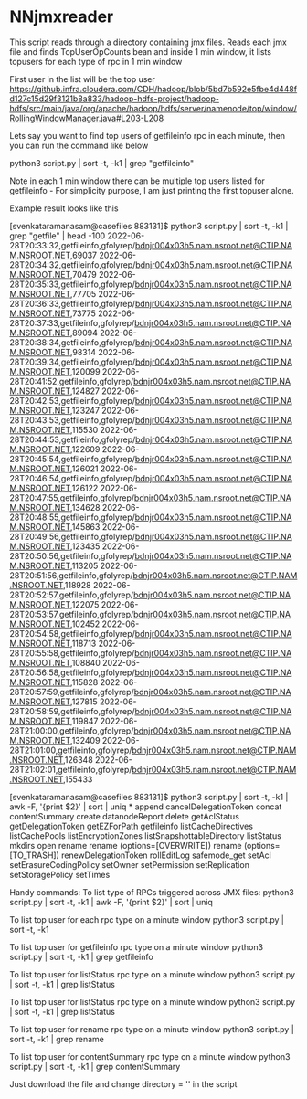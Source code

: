 # NNjmxreader

This script reads through a directory containing jmx files. Reads each jmx file and finds TopUserOpCounts bean and inside 1 min window, it lists topusers for each type of rpc in 1 min window

First user in the list will be the top user
https://github.infra.cloudera.com/CDH/hadoop/blob/5bd7b592e5fbe4d448fd127c15d29f3121b8a833/hadoop-hdfs-project/hadoop-hdfs/src/main/java/org/apache/hadoop/hdfs/server/namenode/top/window/RollingWindowManager.java#L203-L208

Lets say you want to find top users of getfileinfo rpc in each minute, then you can run the command like below

python3 script.py | sort -t, -k1 | grep "getfileinfo"

Note in each 1 min window there can be multiple top users listed for getfileinfo - For simplicity purpose, I am just printing the first topuser alone.

Example result looks like this

[svenkataramanasam@casefiles 883131]$ python3 script.py | sort -t, -k1 | grep "getfile" | head -100
2022-06-28T20:33:32,getfileinfo,gfolyrep/bdnjr004x03h5.nam.nsroot.net@CTIP.NAM.NSROOT.NET,69037
2022-06-28T20:34:32,getfileinfo,gfolyrep/bdnjr004x03h5.nam.nsroot.net@CTIP.NAM.NSROOT.NET,70479
2022-06-28T20:35:33,getfileinfo,gfolyrep/bdnjr004x03h5.nam.nsroot.net@CTIP.NAM.NSROOT.NET,77705
2022-06-28T20:36:33,getfileinfo,gfolyrep/bdnjr004x03h5.nam.nsroot.net@CTIP.NAM.NSROOT.NET,73775
2022-06-28T20:37:33,getfileinfo,gfolyrep/bdnjr004x03h5.nam.nsroot.net@CTIP.NAM.NSROOT.NET,89094
2022-06-28T20:38:34,getfileinfo,gfolyrep/bdnjr004x03h5.nam.nsroot.net@CTIP.NAM.NSROOT.NET,98314
2022-06-28T20:39:34,getfileinfo,gfolyrep/bdnjr004x03h5.nam.nsroot.net@CTIP.NAM.NSROOT.NET,120099
2022-06-28T20:41:52,getfileinfo,gfolyrep/bdnjr004x03h5.nam.nsroot.net@CTIP.NAM.NSROOT.NET,124827
2022-06-28T20:42:53,getfileinfo,gfolyrep/bdnjr004x03h5.nam.nsroot.net@CTIP.NAM.NSROOT.NET,123247
2022-06-28T20:43:53,getfileinfo,gfolyrep/bdnjr004x03h5.nam.nsroot.net@CTIP.NAM.NSROOT.NET,115530
2022-06-28T20:44:53,getfileinfo,gfolyrep/bdnjr004x03h5.nam.nsroot.net@CTIP.NAM.NSROOT.NET,122609
2022-06-28T20:45:54,getfileinfo,gfolyrep/bdnjr004x03h5.nam.nsroot.net@CTIP.NAM.NSROOT.NET,126021
2022-06-28T20:46:54,getfileinfo,gfolyrep/bdnjr004x03h5.nam.nsroot.net@CTIP.NAM.NSROOT.NET,126122
2022-06-28T20:47:55,getfileinfo,gfolyrep/bdnjr004x03h5.nam.nsroot.net@CTIP.NAM.NSROOT.NET,134628
2022-06-28T20:48:55,getfileinfo,gfolyrep/bdnjr004x03h5.nam.nsroot.net@CTIP.NAM.NSROOT.NET,145863
2022-06-28T20:49:56,getfileinfo,gfolyrep/bdnjr004x03h5.nam.nsroot.net@CTIP.NAM.NSROOT.NET,123435
2022-06-28T20:50:56,getfileinfo,gfolyrep/bdnjr004x03h5.nam.nsroot.net@CTIP.NAM.NSROOT.NET,113205
2022-06-28T20:51:56,getfileinfo,gfolyrep/bdnjr004x03h5.nam.nsroot.net@CTIP.NAM.NSROOT.NET,118928
2022-06-28T20:52:57,getfileinfo,gfolyrep/bdnjr004x03h5.nam.nsroot.net@CTIP.NAM.NSROOT.NET,122075
2022-06-28T20:53:57,getfileinfo,gfolyrep/bdnjr004x03h5.nam.nsroot.net@CTIP.NAM.NSROOT.NET,102452
2022-06-28T20:54:58,getfileinfo,gfolyrep/bdnjr004x03h5.nam.nsroot.net@CTIP.NAM.NSROOT.NET,118713
2022-06-28T20:55:58,getfileinfo,gfolyrep/bdnjr004x03h5.nam.nsroot.net@CTIP.NAM.NSROOT.NET,108840
2022-06-28T20:56:58,getfileinfo,gfolyrep/bdnjr004x03h5.nam.nsroot.net@CTIP.NAM.NSROOT.NET,115828
2022-06-28T20:57:59,getfileinfo,gfolyrep/bdnjr004x03h5.nam.nsroot.net@CTIP.NAM.NSROOT.NET,127815
2022-06-28T20:58:59,getfileinfo,gfolyrep/bdnjr004x03h5.nam.nsroot.net@CTIP.NAM.NSROOT.NET,119847
2022-06-28T21:00:00,getfileinfo,gfolyrep/bdnjr004x03h5.nam.nsroot.net@CTIP.NAM.NSROOT.NET,132409
2022-06-28T21:01:00,getfileinfo,gfolyrep/bdnjr004x03h5.nam.nsroot.net@CTIP.NAM.NSROOT.NET,126348
2022-06-28T21:02:01,getfileinfo,gfolyrep/bdnjr004x03h5.nam.nsroot.net@CTIP.NAM.NSROOT.NET,155433

[svenkataramanasam@casefiles 883131]$ python3 script.py | sort -t, -k1 | awk -F, '{print $2}' | sort | uniq
*
append
cancelDelegationToken
concat
contentSummary
create
datanodeReport
delete
getAclStatus
getDelegationToken
getEZForPath
getfileinfo
listCacheDirectives
listCachePools
listEncryptionZones
listSnapshottableDirectory
listStatus
mkdirs
open
rename
rename (options=[OVERWRITE])
rename (options=[TO_TRASH])
renewDelegationToken
rollEditLog
safemode_get
setAcl
setErasureCodingPolicy
setOwner
setPermission
setReplication
setStoragePolicy
setTimes

Handy commands:
To list type of RPCs triggered across JMX files:
python3 script.py | sort -t, -k1 | awk -F, '{print $2}' | sort | uniq

To list top user for each rpc type on a minute window
python3 script.py | sort -t, -k1

To list top user for getfileinfo rpc type on a minute window
python3 script.py | sort -t, -k1 | grep getfileinfo

To list top user for listStatus rpc type on a minute window
python3 script.py | sort -t, -k1 | grep listStatus

To list top user for listStatus rpc type on a minute window
python3 script.py | sort -t, -k1 | grep listStatus

To list top user for rename rpc type on a minute window
python3 script.py | sort -t, -k1 | grep rename

To list top user for contentSummary rpc type on a minute window
python3 script.py | sort -t, -k1 | grep contentSummary

Just download the file and change
directory = '<path to your jmx dump folder>' in the script
